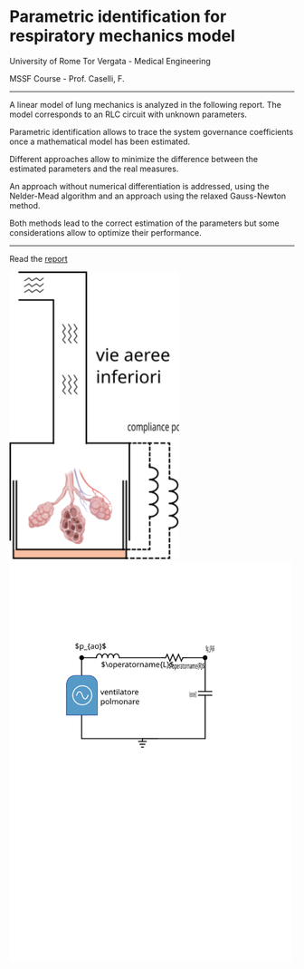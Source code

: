 # Parametric identification for respiratory mechanics model

University of Rome Tor Vergata - Medical Engineering

MSSF Course - Prof. Caselli, F.



---

A linear model of lung mechanics is analyzed in the following report. The model corresponds to an RLC circuit with unknown parameters.

Parametric identification allows to trace the system governance coefficients once a mathematical model has been estimated.

Different approaches allow to minimize the difference between the estimated parameters and the real measures.

An approach without numerical differentiation is addressed, using the Nelder-Mead algorithm and an approach using the relaxed Gauss-Newton method.

Both methods lead to the correct estimation of the parameters but some considerations allow to optimize their performance.



---

Read the [report](https://github.com/mastroalex/respiratory-mechanics/blob/main/report/report_respiratory_mechanics.pdf)

<img src="https://github.com/mastroalex/respiratory-mechanics/blob/main/code/figures/lung_model.svg" alt="Model" style="width:300px;">
<img src="https://github.com/mastroalex/respiratory-mechanics/blob/main/code/figures/RLC.svg" alt="Model" style="width:500px;">

 
